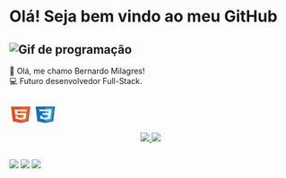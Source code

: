 # Olá! Seja bem vindo ao meu GitHub

![Gif de programação](https://media1.tenor.com/m/zn8iyusePtgAAAAC/joy.gif)
-------------

👴 Olá, me chamo Bernardo Milagres! <br>
 💻 Futuro desenvolvedor Full-Stack. <br>

  <div style="display: inline_block"><br>
  <img align="center" alt="Be-HTML" height="30" width="40" src="https://raw.githubusercontent.com/devicons/devicon/master/icons/html5/html5-original.svg">
  <img align="center" alt="Be-CSS" height="30" width="40" src="https://raw.githubusercontent.com/devicons/devicon/master/icons/css3/css3-original.svg">
  </div><br>
  

  <div align="center">
  <a href="https://github.com/Milagres18">
  <img height="180em" src="https://github-readme-stats.vercel.app/api?username=Milagres18&show_icons=true&theme=dracula&include_all_commits=true&count_private=true"/>
  <img height="180em" src="https://github-readme-stats.vercel.app/api/top-langs/?username=Milagres18&layout=compact&langs_count=7&theme=dracula"/>
</div>
  
  ##
  
<div> 
  <a href="https://instagram.com/becml_" target="_blank"><img src="https://img.shields.io/badge/-Instagram-%23E4405F?style=for-the-badge&logo=instagram&logoColor=white" target="_blank"></a>
  <a href = "mailto:bernardomilagres18@gmail.com"><img src="https://img.shields.io/badge/-Gmail-%23333?style=for-the-badge&logo=gmail&logoColor=white" target="_blank"></a>
  <a href="https://www.linkedin.com/in/bernardo-milagres-055550239/" target="_blank"><img src="https://img.shields.io/badge/-LinkedIn-%230077B5?style=for-the-badge&logo=linkedin&logoColor=white" target="_blank"></a> 
  </div>
